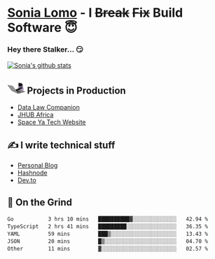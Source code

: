 # [Sonia Lomo](https://sonylomo.github.io/) - I ~~Break~~ ~~Fix~~ Build Software 😇
### Hey there Stalker... 😏 

<a href="https://github.com/sonylomo/github-readme-stats">
  <img align="center" src="https://media.giphy.com/media/lU05nFSW6Y2A/giphy.gif" alt="Sonia's github stats" />
</a>

## <img src="assets/devcat.gif" width="40"> Projects in Production
- [Data Law Companion](https://datalawcompanion.org/)
- [JHUB Africa](https://jhubafrica.com/)
- [Space Ya Tech Website](https://www.spaceyatech.com/)

## ✍️ I write technical stuff
- [Personal Blog](https://sonylomo-github-io.vercel.app/blog)
- [Hashnode](https://sonylomo.hashnode.dev/)
- [Dev.to](https://dev.to/sonylomo)

## 🤡 On the Grind
<!--START_SECTION:waka-->

```txt
Go           3 hrs 10 mins   ██████████▓░░░░░░░░░░░░░░   42.94 %
TypeScript   2 hrs 41 mins   █████████░░░░░░░░░░░░░░░░   36.35 %
YAML         59 mins         ███▒░░░░░░░░░░░░░░░░░░░░░   13.43 %
JSON         20 mins         █▒░░░░░░░░░░░░░░░░░░░░░░░   04.70 %
Other        11 mins         ▓░░░░░░░░░░░░░░░░░░░░░░░░   02.57 %
```

<!--END_SECTION:waka-->
